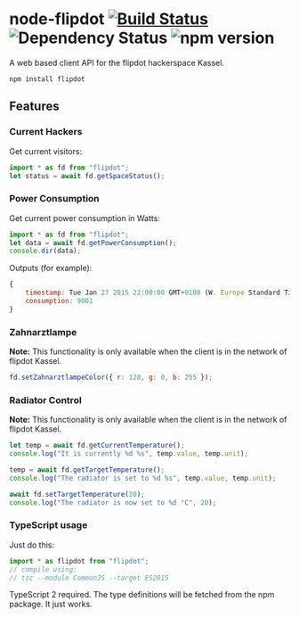 # node-flipdot [![Build Status](https://travis-ci.org/flipdot/node-flipdot.svg?branch=master)](https://travis-ci.org/flipdot/node-flipdot) ![Dependency Status](https://david-dm.org/flipdot/node-flipdot.svg) ![npm version](https://img.shields.io/npm/v/flipdot.svg)

A web based client API for the flipdot hackerspace Kassel.

```
npm install flipdot
```

## Features

### Current Hackers
Get current visitors:
```JavaScript
import * as fd from "flipdot";
let status = await fd.getSpaceStatus();
```

### Power Consumption
Get current power consumption in Watts:
```JavaScript
import * as fd from "flipdot";
let data = await fd.getPowerConsumption();
console.dir(data);
```
Outputs (for example):
```JavaScript
{
	timestamp: Tue Jan 27 2015 22:00:00 GMT+0100 (W. Europe Standard Time),
	consumption: 9001
}
```

### Zahnarztlampe
**Note:** This functionality is only available when the client is in the network of flipdot Kassel.
```JavaScript
fd.setZahnarztlampeColor({ r: 128, g: 0, b: 255 });
```

### Radiator Control
**Note:** This functionality is only available when the client is in the network of flipdot Kassel.
```JavaScript
let temp = await fd.getCurrentTemperature();
console.log("It is currently %d %s", temp.value, temp.unit);

temp = await fd.getTargetTemperature();
console.log("The radiator is set to %d %s", temp.value, temp.unit);

await fd.setTargetTemperature(20);
console.log("The radiator is now set to %d °C", 20);
```

### TypeScript usage
Just do this:
```TypeScript
import * as flipdot from "flipdot";
// compile using:
// tsc --module CommonJS --target ES2015
```
TypeScript 2 required. The type definitions will be fetched from the npm package. It just works.

